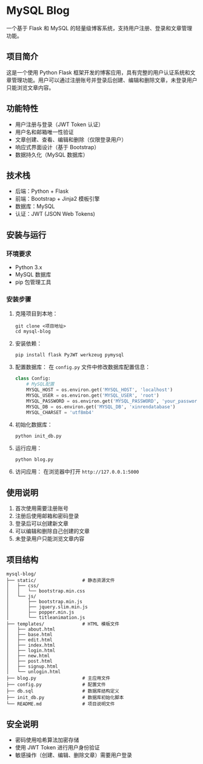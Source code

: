 # MySQL Blog

一个基于 Flask 和 MySQL 的轻量级博客系统，支持用户注册、登录和文章管理功能。

## 项目简介

这是一个使用 Python Flask 框架开发的博客应用，具有完整的用户认证系统和文章管理功能。用户可以通过注册账号并登录后创建、编辑和删除文章，未登录用户只能浏览文章内容。

## 功能特性

- 用户注册与登录（JWT Token 认证）
- 用户名和邮箱唯一性验证
- 文章创建、查看、编辑和删除（仅限登录用户）
- 响应式界面设计（基于 Bootstrap）
- 数据持久化（MySQL 数据库）

## 技术栈

- 后端：Python + Flask
- 前端：Bootstrap + Jinja2 模板引擎
- 数据库：MySQL
- 认证：JWT (JSON Web Tokens)

## 安装与运行

### 环境要求

- Python 3.x
- MySQL 数据库
- pip 包管理工具

### 安装步骤

1. 克隆项目到本地：
   ```
   git clone <项目地址>
   cd mysql-blog
   ```

2. 安装依赖：
   ```
   pip install flask PyJWT werkzeug pymysql
   ```

3. 配置数据库：
   在 `config.py` 文件中修改数据库配置信息：
   ```python
   class Config:
       # MySQL配置
       MYSQL_HOST = os.environ.get('MYSQL_HOST', 'localhost')
       MYSQL_USER = os.environ.get('MYSQL_USER', 'root')
       MYSQL_PASSWORD = os.environ.get('MYSQL_PASSWORD', 'your_password')
       MYSQL_DB = os.environ.get('MYSQL_DB', 'xinrendatabase')
       MYSQL_CHARSET = 'utf8mb4'
   ```

4. 初始化数据库：
   ```
   python init_db.py
   ```

5. 运行应用：
   ```
   python blog.py
   ```

6. 访问应用：
   在浏览器中打开 `http://127.0.0.1:5000`

## 使用说明

1. 首次使用需要注册账号
2. 注册后使用邮箱和密码登录
3. 登录后可以创建新文章
4. 可以编辑和删除自己创建的文章
5. 未登录用户只能浏览文章内容

## 项目结构

```
mysql-blog/
├── static/                 # 静态资源文件
│   ├── css/
│   │   └── bootstrap.min.css
│   └── js/
│       ├── bootstrap.min.js
│       ├── jquery.slim.min.js
│       ├── popper.min.js
│       └── titleanimation.js
├── templates/              # HTML 模板文件
│   ├── about.html
│   ├── base.html
│   ├── edit.html
│   ├── index.html
│   ├── login.html
│   ├── new.html
│   ├── post.html
│   ├── signup.html
│   └── unlogin.html
├── blog.py                 # 主应用文件
├── config.py               # 配置文件
├── db.sql                  # 数据库结构定义
├── init_db.py              # 数据库初始化脚本
└── README.md               # 项目说明文件
```

## 安全说明

- 密码使用哈希算法加密存储
- 使用 JWT Token 进行用户身份验证
- 敏感操作（创建、编辑、删除文章）需要用户登录
